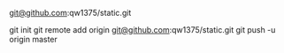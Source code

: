 git@github.com:qw1375/static.git

git init
git remote add origin git@github.com:qw1375/static.git
git push -u origin master
